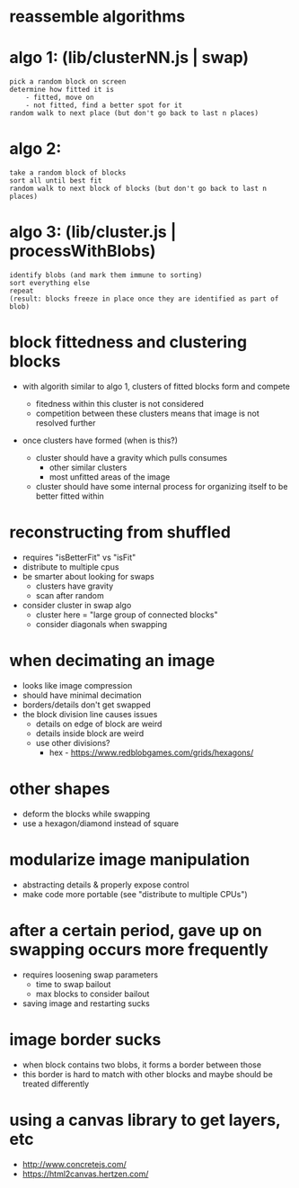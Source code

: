 <!-- no-select -->

# reassemble algorithms

# algo 1: (lib/clusterNN.js | swap)
	pick a random block on screen
	determine how fitted it is
		- fitted, move on
		- not fitted, find a better spot for it
	random walk to next place (but don't go back to last n places)

# algo 2:
	take a random block of blocks
	sort all until best fit
	random walk to next block of blocks (but don't go back to last n places)

# algo 3: (lib/cluster.js | processWithBlobs)
	identify blobs (and mark them immune to sorting)
	sort everything else
	repeat
	(result: blocks freeze in place once they are identified as part of blob)


# block fittedness and clustering blocks
- with algorith similar to algo 1, clusters of fitted blocks form and compete
	- fitedness within this cluster is not considered
	- competition between these clusters means that image is not resolved further

- once clusters have formed (when is this?)
	- cluster should have a gravity which pulls consumes
		- other similar clusters
		- most unfitted areas of the image
	- cluster should have some internal process for organizing itself to be better fitted within

# reconstructing from shuffled
- requires "isBetterFit" vs "isFit"
- distribute to multiple cpus
- be smarter about looking for swaps
	- clusters have gravity
	- scan after random
- consider cluster in swap algo
	- cluster here = "large group of connected blocks"
	- consider diagonals when swapping

# when decimating an image
- looks like image compression
- should have minimal decimation
- borders/details don't get swapped
- the block division line causes issues
	- details on edge of block are weird
	- details inside block are weird
	- use other divisions? 
		- hex - https://www.redblobgames.com/grids/hexagons/

# other shapes
- deform the blocks while swapping
- use a hexagon/diamond instead of square

# modularize image manipulation
- abstracting details & properly expose control
- make code more portable (see "distribute to multiple CPUs")

# after a certain period, gave up on swapping occurs more frequently
- requires loosening swap parameters
	- time to swap bailout
	- max blocks to consider bailout
- saving image and restarting sucks

# image border sucks
- when block contains two blobs, it forms a border between those
- this border is hard to match with other blocks and maybe should be treated differently

# using a canvas library to get layers, etc
- http://www.concretejs.com/
- https://html2canvas.hertzen.com/
